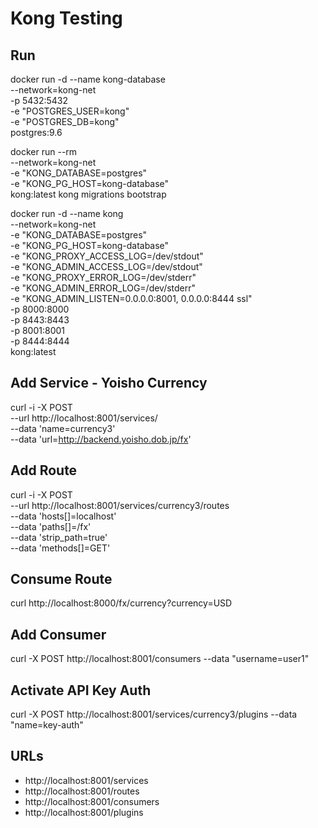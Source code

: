 # Kong Testing

## Run

docker run -d --name kong-database \
   --network=kong-net \
   -p 5432:5432 \
   -e "POSTGRES_USER=kong" \
   -e "POSTGRES_DB=kong" \
   postgres:9.6

docker run --rm \
   --network=kong-net \
   -e "KONG_DATABASE=postgres" \
   -e "KONG_PG_HOST=kong-database" \
   kong:latest kong migrations bootstrap


docker run -d --name kong \
  --network=kong-net \
  -e "KONG_DATABASE=postgres" \
  -e "KONG_PG_HOST=kong-database" \
  -e "KONG_PROXY_ACCESS_LOG=/dev/stdout" \
  -e "KONG_ADMIN_ACCESS_LOG=/dev/stdout" \
  -e "KONG_PROXY_ERROR_LOG=/dev/stderr" \
  -e "KONG_ADMIN_ERROR_LOG=/dev/stderr" \
  -e "KONG_ADMIN_LISTEN=0.0.0.0:8001, 0.0.0.0:8444 ssl" \
  -p 8000:8000 \
  -p 8443:8443 \
  -p 8001:8001 \
  -p 8444:8444 \
  kong:latest
  
## Add Service - Yoisho Currency
 
 curl -i -X POST \
  --url http://localhost:8001/services/ \
  --data 'name=currency3' \
  --data 'url=http://backend.yoisho.dob.jp/fx'
  
## Add Route

curl -i -X POST \
--url http://localhost:8001/services/currency3/routes \
--data 'hosts[]=localhost' \
--data 'paths[]=/fx' \
--data 'strip_path=true' \
--data 'methods[]=GET'

## Consume Route

curl http://localhost:8000/fx/currency?currency=USD

## Add Consumer

curl -X POST http://localhost:8001/consumers --data "username=user1"

## Activate API Key Auth

curl -X POST http://localhost:8001/services/currency3/plugins --data "name=key-auth"

## URLs

* http://localhost:8001/services
* http://localhost:8001/routes
* http://localhost:8001/consumers
* http://localhost:8001/plugins


